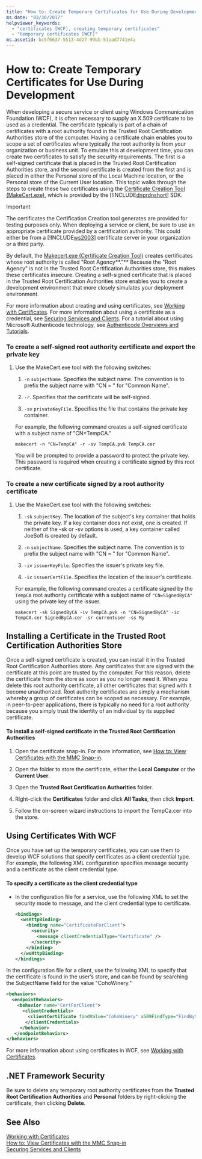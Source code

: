 ```yaml
---
title: "How to: Create Temporary Certificates for Use During Development"
ms.date: "03/30/2017"
helpviewer_keywords: 
  - "certificates [WCF], creating temporary certificates"
  - "temporary certificates [WCF]"
ms.assetid: bc5f6637-5513-4d27-99bb-51aad7741e4a
---
```

# How to: Create Temporary Certificates for Use During Development
When developing a secure service or client using Windows Communication Foundation (WCF), it is often necessary to supply an X.509 certificate to be used as a credential. The certificate typically is part of a chain of certificates with a root authority found in the Trusted Root Certification Authorities store of the computer. Having a certificate chain enables you to scope a set of certificates where typically the root authority is from your organization or business unit. To emulate this at development time, you can create two certificates to satisfy the security requirements. The first is a self-signed certificate that is placed in the Trusted Root Certification Authorities store, and the second certificate is created from the first and is placed in either the Personal store of the Local Machine location, or the Personal store of the Current User location. This topic walks through the steps to create these two certificates using the [Certificate Creation Tool (MakeCert.exe)](http://go.microsoft.com/fwlink/?LinkId=248185), which is provided by the [!INCLUDE[dnprdnshort](../../../../includes/dnprdnshort-md.md)] SDK.  
  
> [!IMPORTANT]
>  The certificates the Certification Creation tool generates are provided for testing purposes only. When deploying a service or client, be sure to use an appropriate certificate provided by a certification authority. This could either be from a [!INCLUDE[ws2003](../../../../includes/ws2003-md.md)] certificate server in your organization or a third party.  
>   
>  By default, the [Makecert.exe (Certificate Creation Tool)](http://msdn.microsoft.com/library/b0343f8e-9c41-4852-a85c-f8a0c408cf0d) creates certificates whose root authority is called "Root Agency**."** Because the "Root Agency" is not in the Trusted Root Certification Authorities store, this makes these certificates insecure. Creating a self-signed certificate that is placed in the Trusted Root Certification Authorities store enables you to create a development environment that more closely simulates your deployment environment.  
  
 For more information about creating and using certificates, see [Working with Certificates](../../../../docs/framework/wcf/feature-details/working-with-certificates.md). For more information about using a certificate as a credential, see [Securing Services and Clients](../../../../docs/framework/wcf/feature-details/securing-services-and-clients.md). For a tutorial about using Microsoft Authenticode technology, see [Authenticode Overviews and Tutorials](http://go.microsoft.com/fwlink/?LinkId=88919).  
  
### To create a self-signed root authority certificate and export the private key  
  
1.  Use the MakeCert.exe tool with the following switches:  
  
    1.  `-n` `subjectName`. Specifies the subject name. The convention is to prefix the subject name with "CN = " for "Common Name".  
  
    2.  `-r`. Specifies that the certificate will be self-signed.  
  
    3.  `-sv` `privateKeyFile`. Specifies the file that contains the private key container.  
  
     For example, the following command creates a self-signed certificate with a subject name of "CN=TempCA."  
  
    ```  
    makecert -n "CN=TempCA" -r -sv TempCA.pvk TempCA.cer  
    ```  
  
     You will be prompted to provide a password to protect the private key. This password is required when creating a certificate signed by this root certificate.  
  
### To create a new certificate signed by a root authority certificate  
  
1.  Use the MakeCert.exe tool with the following switches:  
  
    1.  `-sk` `subjectKey`. The location of the subject's key container that holds the private key. If a key container does not exist, one is created. If neither of the -sk or -sv options is used, a key container called JoeSoft is created by default.  
  
    2.  `-n` `subjectName`. Specifies the subject name. The convention is to prefix the subject name with "CN = " for "Common Name".  
  
    3.  `-iv` `issuerKeyFile`. Specifies the issuer's private key file.  
  
    4.  `-ic` `issuerCertFile`. Specifies the location of the issuer's certificate.  
  
     For example, the following command creates a certificate signed by the `TempCA` root authority certificate with a subject name of `"CN=SignedByCA"` using the private key of the issuer.  
  
    ```  
    makecert -sk SignedByCA -iv TempCA.pvk -n "CN=SignedByCA" -ic TempCA.cer SignedByCA.cer -sr currentuser -ss My  
    ```  
  
## Installing a Certificate in the Trusted Root Certification Authorities Store  
 Once a self-signed certificate is created, you can install it in the Trusted Root Certification Authorities store. Any certificates that are signed with the certificate at this point are trusted by the computer. For this reason, delete the certificate from the store as soon as you no longer need it. When you delete this root authority certificate, all other certificates that signed with it become unauthorized. Root authority certificates are simply a mechanism whereby a group of certificates can be scoped as necessary. For example, in peer-to-peer applications, there is typically no need for a root authority because you simply trust the identity of an individual by its supplied certificate.  
  
#### To install a self-signed certificate in the Trusted Root Certification Authorities  
  
1.  Open the certificate snap-in. For more information, see [How to: View Certificates with the MMC Snap-in](../../../../docs/framework/wcf/feature-details/how-to-view-certificates-with-the-mmc-snap-in.md).  
  
2.  Open the folder to store the certificate, either the **Local Computer** or the **Current User**.  
  
3.  Open the **Trusted Root Certification Authorities** folder.  
  
4.  Right-click the **Certificates** folder and click **All Tasks**, then click **Import**.  
  
5.  Follow the on-screen wizard instructions to import the TempCa.cer into the store.  
  
## Using Certificates With WCF  
 Once you have set up the temporary certificates, you can use them to develop WCF solutions that specify certificates as a client credential type. For example, the following XML configuration specifies message security and a certificate as the client credential type.  
  
#### To specify a certificate as the client credential type  
  
-   In the configuration file for a service, use the following XML to set the security mode to message, and the client credential type to certificate.  
  
    ```xml  
    <bindings>       
      <wsHttpBinding>  
        <binding name="CertificateForClient">  
          <security>  
            <message clientCredentialType="Certificate" />  
          </security>  
        </binding>  
      </wsHttpBinding>  
    </bindings>  
    ```  
  
 In the configuration file for a client, use the following XML to specify that the certificate is found in the user’s store, and can be found by searching the SubjectName field for the value "CohoWinery."  
  
```xml  
<behaviors>  
  <endpointBehaviors>  
    <behavior name="CertForClient">  
      <clientCredentials>  
        <clientCertificate findValue="CohoWinery" x509FindType="FindBySubjectName" />  
       </clientCredentials>  
     </behavior>  
   </endpointBehaviors>  
</behaviors>  
```  
  
 For more information about using certificates in WCF, see [Working with Certificates](../../../../docs/framework/wcf/feature-details/working-with-certificates.md).  
  
## .NET Framework Security  
 Be sure to delete any temporary root authority certificates from the **Trusted Root Certification Authorities** and **Personal** folders by right-clicking the certificate, then clicking **Delete**.  
  
## See Also  
 [Working with Certificates](../../../../docs/framework/wcf/feature-details/working-with-certificates.md)  
 [How to: View Certificates with the MMC Snap-in](../../../../docs/framework/wcf/feature-details/how-to-view-certificates-with-the-mmc-snap-in.md)  
 [Securing Services and Clients](../../../../docs/framework/wcf/feature-details/securing-services-and-clients.md)
